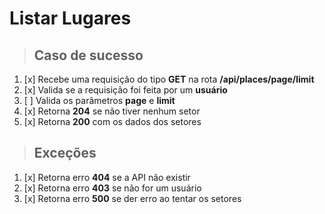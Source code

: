 # Listar Lugares

> ## Caso de sucesso

1. [x] Recebe uma requisição do tipo **GET** na rota **/api/places/page/limit**
2. [x] Valida se a requisição foi feita por um **usuário**
3. [ ] Valida os parâmetros **page** e **limit**
4. [x] Retorna **204** se não tiver nenhum setor
5. [x] Retorna **200** com os dados dos setores

> ## Exceções

1. [x] Retorna erro **404** se a API não existir
2. [x] Retorna erro **403** se não for um usuário
3. [x] Retorna erro **500** se der erro ao tentar os setores